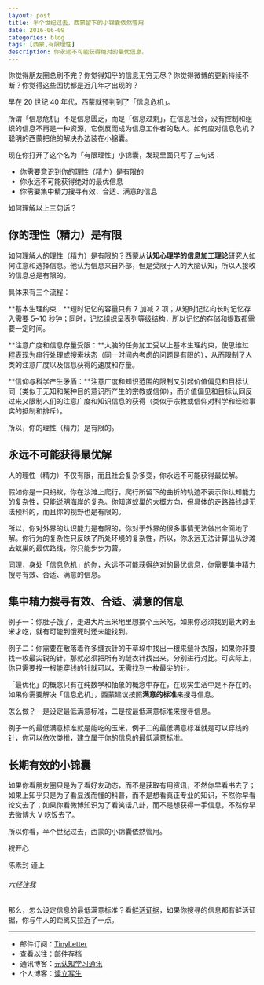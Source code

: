 ```yaml
---
layout: post
title: 半个世纪过去，西蒙留下的小锦囊依然管用
date: 2016-06-09
categories: blog
tags: [西蒙,有限理性]
description: 你永远不可能获得绝对的最优信息。
---
```



你觉得朋友圈总刷不完？你觉得知乎的信息无穷无尽？你觉得微博的更新持续不断？你觉得这些困扰都是近几年才出现的？

早在 20 世纪 40 年代，西蒙就预判到了「信息危机」。

所谓「信息危机」不是信息匮乏，而是「信息过剩」，在信息社会，没有控制和组织的信息不再是一种资源，它倒反而成为信息工作者的敌人。如何应对信息危机？聪明的西蒙把他的解决办法装在小锦囊。

现在你打开了这个名为「有限理性」小锦囊，发现里面只写了三句话：

- 你需要意识到你的理性（精力）是有限的
- 你永远不可能获得绝对的最优信息
- 你需要集中精力搜寻有效、合适、满意的信息

如何理解以上三句话？

## 你的理性（精力）是有限


如何理解人的理性（精力）是有限的？西蒙从**认知心理学的信息加工理论**研究人如何注意和选择信息。他认为信息来自外部，但是受限于人的大脑认知，所以人接收的信息总是有限的。

具体来有三个流程：

**基本生理约束：**短时记忆的容量只有 7 加减 2 项；从短时记忆向长时记忆存入需要 5~10 秒钟；同时，记忆组织呈表列等级结构，所以记忆的存储和提取都需要一定时间。

**注意广度和信息存量受限：**大脑的任务加工受以上基本生理约束，使思维过程表现为串行处理或搜索状态（同一时间内考虑的问题是有限的），从而限制了人类的注意广度以及信息获得的速度和存量。

**信仰与科学产生矛盾：**注意广度和知识范围的限制又引起价值偏见和目标认同（类似于无知和某种目的意识所产生的宗教或信仰），而价值偏见和目标认同反过来又限制人们的注意广度和知识信息的获得（类似于宗教或信仰对科学和经验事实的抵制和排斥）。

所以，你的理性（精力）是有限的。

## 永远不可能获得最优解

人的理性（精力）不仅有限，而且社会复杂多变，你永远不可能获得最优解。

假如你是一只蚂蚁，你在沙滩上爬行，爬行所留下的曲折的轨迹不表示你认知能力的复杂性，只能说明海岸的复杂。你知道蚁巢的大概方向，但具体的走路路线却无法预料的，而且你的视野也是有限的。

所以，你对外界的认识能力是有限的，你对于外界的很多事情无法做出全面地了解。你行为的复杂性只反映了所处环境的复杂性，所以，你永远无法计算出从沙滩去蚁巢的最优路线，你只能步步为营。

同理，身处「信息危机」的你，永远不可能获得绝对的最优信息，你需要集中精力搜寻有效、合适、满意的信息。


## 集中精力搜寻有效、合适、满意的信息

例子一：你肚子饿了，走进大片玉米地里想摘个玉米吃，如果你必须找到最大的玉米才吃，就有可能到饿死时还未能找到。

例子二：你需要在散落着许多缝衣针的干草垛中找出一根来缝补衣服，如果你非要找一枚最尖锐的针，那就必须把所有的缝衣针找出来，分别进行对比。可实际上，你只需要找一根能穿线的针就可以，无需找到一枚最尖的针。


「最优化」的概念只有在纯数学和抽象的概念中存在，在现实生活中是不存在的。如果你需要解决「信息危机」，西蒙建议按照**满意的标准**来搜寻信息。

怎么做？一是设定最低满意标准，二是按最低满意标准来搜寻信息。

例子一的最低满意标准就是能吃的玉米，例子二的最低满意标准就是可以穿线的针，你可以依次类推，建立属于你的信息的最低满意标准。


## 长期有效的小锦囊

如果你看朋友圈只是为了看好友动态，而不是获取有用资讯，不然你早看书去了；如果上知乎只是为了看显浅而懂的科普，而不是想看真正专业的知识，不然你早看论文去了；如果你看微博知识为了看笑话八卦，而不是想获得一手信息，不然你早去微博大 V 吃饭去了。

所以你看，半个世纪过去，西蒙的小锦囊依然管用。

祝开心

陈素封 谨上

###### 六经注我

那么，怎么设定信息的最低满意标准？看[鲜活证据](http://t.cn/R5b5r24)，如果你搜寻的信息都有鲜活证据，你与牛人的距离又拉近了一点。

----

- 邮件订阅：[TinyLetter](http://tinyletter.com/cnfeat) 
- 查看以往：[邮件存档](http://tinyletter.com/CnFeat/archive)
- 通讯博客：[元认知学习通讯](http://mesule.com) 
- 个人博客：[读立写生](http://cnfeat.com)









